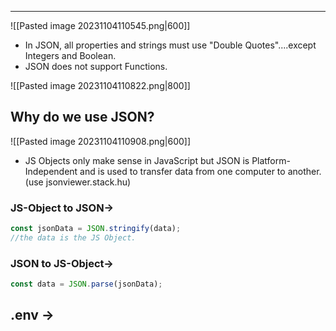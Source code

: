 - - -
![[Pasted image 20231104110545.png|600]]

- In JSON, all properties and strings must use "Double Quotes"....except Integers and Boolean.
- JSON does not support Functions.

![[Pasted image 20231104110822.png|800]]

## Why do we use JSON?
![[Pasted image 20231104110908.png|600]]
- JS Objects only make sense in JavaScript but JSON is Platform-Independent and is used to transfer data from one computer to another.
(use jsonviewer.stack.hu)
### JS-Object to JSON->
```javascript
const jsonData = JSON.stringify(data);
//the data is the JS Object.
```

### JSON to JS-Object->
```javascript
const data = JSON.parse(jsonData);
```

## .env ->

